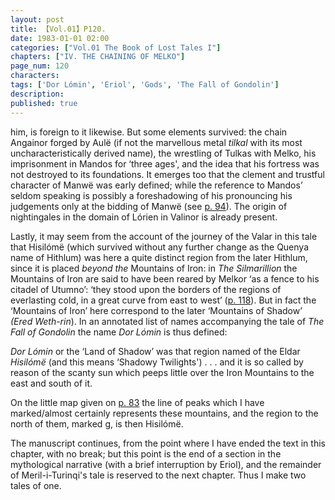 ```yaml
---
layout: post
title: 【Vol.01】P120.
date: 1983-01-01 02:00
categories: ["Vol.01 The Book of Lost Tales I"]
chapters: ["IV. THE CHAINING OF MELKO"]
page_num: 120
characters: 
tags: ['Dor Lómin', 'Eriol', 'Gods', 'The Fall of Gondolin']
description: 
published: true
---
```


<p style="text-indent: 0;">
him, is foreign to it likewise. But some elements survived: the chain Angainor forged by Aulë (if not the marvellous metal <I>tilkal</I> with its most uncharacteristically derived name), the wrestling of Tulkas with Melko, his imprisonment in Mandos for ‘three ages', and the idea that his fortress was not destroyed to its foundations. It emerges too that the clement and trustful character of Manwë was early defined; while the reference to Mandos’ seldom speaking is possibly a foreshadowing of his pronouncing his judgements only at the bidding of Manwë (see <a href="{{site.baseurl}}/vol01-p94">p. 94</a>). The origin of nightingales in the domain of Lórien in Valinor is already present.
</p>

Lastly, it may seem from the account of the journey of the Valar in this tale that Hisilómë (which survived without any further change as the Quenya name of Hithlum) was here a quite distinct region from the later Hithlum, since it is placed <I>beyond the</I> Mountains of Iron: in <I>The Silmarillion</I> the Mountains of Iron are said to have been reared by Melkor ‘as a fence to his citadel of Utumno’: ‘they stood upon the borders of the regions of everlasting cold, in a great curve from east to west’ ([p. 118]({{site.baseurl}}/vol01-p118)). But in fact the ‘Mountains of Iron’ here correspond to the later ‘Mountains of Shadow’ <I>(Ered Weth-rin</I>). In an annotated list of names accompanying the tale of <I>The Fall of Gondolin</I> the name <I>Dor Lómin</I> is thus defined:

<I>Dor Lómin</I> or the ‘Land of Shadow’ was that region named of the Eldar <I>Hisilómë</I> (and this means ‘Shadowy Twilights') . . . and it is so called by reason of the scanty sun which peeps little over the Iron Mountains to the east and south of it.

On the little map given on [p. 83]({{site.baseurl}}/vol01-p83) the line of peaks which I have marked/almost certainly represents these mountains, and the region to the north of them, marked g, is then Hisilómë.

The manuscript continues, from the point where I have ended the text in this chapter, with no break; but this point is the end of a section in the mythological narrative (with a brief interruption by Eriol), and the remainder of Meril-i-Turinqi's tale is reserved to the next chapter. Thus I make two tales of one.


